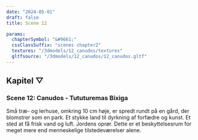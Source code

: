 ```yaml
---
date: "2024-05-01"
draft: false
title: Scene 12

params:
  chapterSymbol: "&#9661;"
  cssClassSuffix: "scenes chapter2"
  textures: "/3dmodels/12_canudos/textures"
  gltfsource: "/3dmodels/12_canudos/12_canudos.gltf"
---
```

## Kapitel &#9661;
### Scene 12: Canudos - Tututuremas Bixiga
<canvas id="c"></canvas>

Små træ- og lerhuse, omkring 10 cm høje, er spredt rundt på en gård, der blomstrer som en park. Et stykke land til dyrkning af forfædre og kunst. Et sted at få frisk vand og luft. Jordens oprør. Dette er et beskyttelsesrum for meget mere end menneskelige tilstedeværelser alene.
